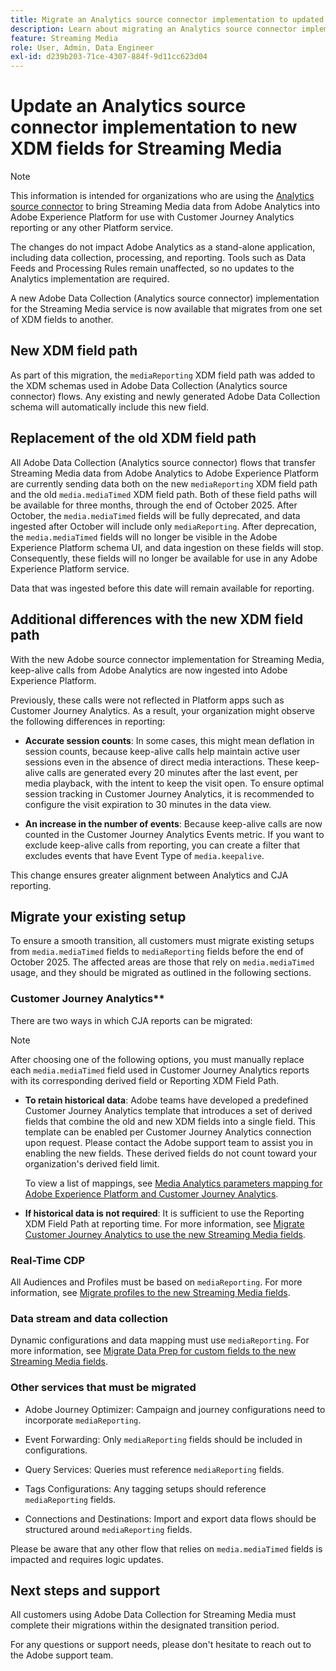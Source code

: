 ```yaml
---
title: Migrate an Analytics source connector implementation to updated XDM Streaming Media fields
description: Learn about migrating an Analytics source connector implementation to updated XDM Streaming Media fields
feature: Streaming Media
role: User, Admin, Data Engineer
exl-id: d239b203-71ce-4307-884f-9d11cc623d04
---
```

# Update an Analytics source connector implementation to new XDM fields for Streaming Media

>[!NOTE]
>
>This information is intended for organizations who are using the [Analytics source connector](https://experienceleague.adobe.com/en/docs/experience-platform/sources/connectors/adobe-applications/analytics) to bring Streaming Media data from Adobe Analytics into Adobe Experience Platform for use with Customer Journey Analytics reporting or any other Platform service. 
>
>The changes do not impact Adobe Analytics as a stand-alone application, including data collection, processing, and reporting. Tools such as Data Feeds and Processing Rules remain unaffected, so no updates to the Analytics implementation are required.

A new Adobe Data Collection (Analytics source connector) implementation for the Streaming Media service is now available that migrates from one set of XDM fields to another. 

## New XDM field path

As part of this migration, the `mediaReporting` XDM field path was added to the XDM schemas used in Adobe Data Collection (Analytics source connector) flows. Any existing and newly generated Adobe Data Collection schema will automatically include this new field.

## Replacement of the old XDM field path

All Adobe Data Collection (Analytics source connector) flows that transfer Streaming Media data from Adobe Analytics to Adobe Experience Platform are currently sending data both on the new `mediaReporting` XDM field path and the old `media.mediaTimed` XDM field path. Both of these field paths will be available for three months, through the end of October 2025. After October, the `media.mediaTimed` fields will be fully deprecated, and data ingested after October will include only `mediaReporting`. After deprecation, the `media.mediaTimed` fields will no longer be visible in the Adobe Experience Platform schema UI, and data ingestion on these fields will stop. Consequently, these fields will no longer be available for use in any Adobe Experience Platform service. 

Data that was ingested before this date will remain available for reporting. 

## Additional differences with the new XDM field path

With the new Adobe source connector implementation for Streaming Media, keep-alive calls from Adobe Analytics are now ingested into Adobe Experience Platform. 

Previously, these calls were not reflected in Platform apps such as Customer Journey Analytics. As a result, your organization might observe the following differences in reporting:

* **Accurate session counts**: In some cases, this might mean deflation in session counts, because keep-alive calls help maintain active user sessions even in the absence of direct media interactions. These keep-alive calls are generated every 20 minutes after the last event, per media playback, with the intent to keep the visit open. To ensure optimal session tracking in Customer Journey Analytics, it is recommended to configure the visit expiration to 30 minutes in the data view.

* **An increase in the number of events**: Because keep-alive calls are now counted in the Customer Journey Analytics Events metric. If you want to exclude keep-alive calls from reporting, you can create a filter that excludes events that have Event Type of `media.keepalive`.

This change ensures greater alignment between Analytics and CJA reporting.

## Migrate your existing setup

To ensure a smooth transition, all customers must migrate existing setups from `media.mediaTimed` fields to `mediaReporting` fields before the end of October 2025. The affected areas are those that rely on `media.mediaTimed` usage, and they should be migrated as outlined in the following sections.

### Customer Journey Analytics** 

There are two ways in which CJA reports can be migrated:

>[!NOTE]
>
>After choosing one of the following options, you must manually replace each `media.mediaTimed` field used in Customer Journey Analytics reports with its corresponding derived field or Reporting XDM Field Path.

* **To retain historical data**: Adobe teams have developed a predefined Customer Journey Analytics template that introduces a set of derived fields that combine the old and new XDM fields into a single field. This template can be enabled per Customer Journey Analytics connection upon request. Please contact the Adobe support team to assist you in enabling the new fields. These derived fields do not count toward your organization's derived field limit.

  To view a list of mappings, see [Media Analytics parameters mapping for Adobe Experience Platform and Customer Journey Analytics](/help/use-cases/xdm-updates/parameters-mapping.md).

* **If historical data is not required**: It is sufficient to use the Reporting XDM Field Path at reporting time. For more information, see [Migrate Customer Journey Analytics to use the new Streaming Media fields](/help/use-cases/xdm-updates/migrate-cja-setup.md).

### Real-Time CDP

All Audiences and Profiles must be based on `mediaReporting`. For more information, see [Migrate profiles to the new Streaming Media fields](/help/use-cases/xdm-updates/migrate-profiles.md).

### Data stream and data collection

Dynamic configurations and data mapping must use `mediaReporting`. For more information, see [Migrate Data Prep for custom fields to the new Streaming Media fields](/help/use-cases/xdm-updates/migrate-dataprep.md).

### Other services that must be migrated

* Adobe Journey Optimizer: Campaign and journey configurations need to incorporate `mediaReporting`.

* Event Forwarding: Only `mediaReporting` fields should be included in configurations.

* Query Services: Queries must reference `mediaReporting` fields.

* Tags Configurations: Any tagging setups should reference `mediaReporting` fields.

* Connections and Destinations: Import and export data flows should be structured around `mediaReporting` fields.

Please be aware that any other flow that relies on `media.mediaTimed` fields is impacted and requires logic updates.

## Next steps and support

All customers using Adobe Data Collection for Streaming Media must complete their migrations within the designated transition period. 

For any questions or support needs, please don't hesitate to reach out to the Adobe support team.
